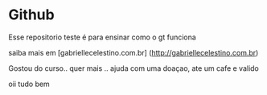  # Github

 Esse repositorio teste é para ensinar como o gt funciona

 saiba mais em [gabriellecelestino.com.br] (http://gabriellecelestino.com.br)

 Gostou do curso.. quer mais .. ajuda com uma doaçao, ate um cafe e valido 

oii tudo bem 
